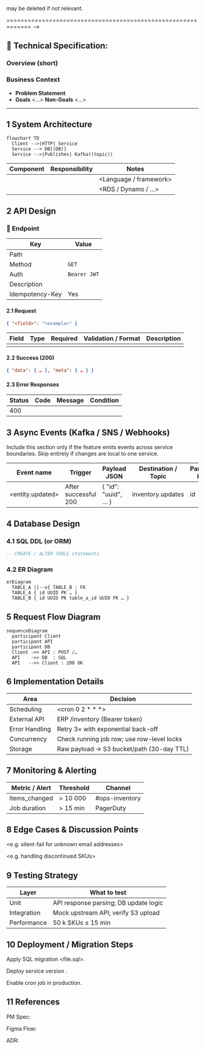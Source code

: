 <!-- =============================================================
  BACKEND FEATURE SPEC TEMPLATE  •  v2.0  (May 2025)
  Copy → rename to docs/api/<feature>.md, then replace <PLACEHOLDERS>.
  Sections marked <!-- optional --> may be deleted if not relevant.
============================================================= -->

## 🧩 Technical Specification: <Feature Name>

### Overview  (short)
<One-sentence summary of what the feature does and for whom.>

### Business Context  <!-- optional -->
- **Problem Statement** <Why this matters to the business>
- **Goals** <…>    **Non-Goals** <…>

---

## 1  System Architecture  <!-- optional -->

```mermaid
flowchart TD
  Client -->|HTTP| Service
  Service --> DB[(DB)]
  Service -->|Publishes| Kafka((topic))
```

| Component | Responsibility | Notes |
|-----------|----------------|-------|
| <Service> | <What it does> | <Language / framework> |
| <DB>      | <Main tables>  | <RDS / Dynamo / …> |

## 2  API Design <!-- duplicate Endpoint block for each route -->

### 🔗 Endpoint

| Key | Value |
|-----|-------|
| Path | <HTTP path> |
| Method | `GET` |
| Auth | `Bearer JWT` |
| Description | <What this endpoint does> |
| Idempotency-Key | Yes |

#### 2.1 Request

```json
{ "<field>": "<example>" }
```

| Field | Type | Required | Validation / Format | Description |
|-------|------|----------|---------------------|-------------|
|       |      |          |                     |             |

#### 2.2 Success (200)

```json
{ "data": { … }, "meta": { … } }
```

#### 2.3 Error Responses

| Status | Code | Message | Condition |
|--------|------|---------|-----------|
| 400 | <CODE> | <Msg> | <When> |

## 3 Async Events (Kafka / SNS / Webhooks) <!-- optional -->
Include this section only if the feature emits events across
service boundaries.
Skip entirely if changes are local to one service.

| Event name | Trigger | Payload JSON | Destination / Topic | Partition Key |
|------------|---------|--------------|---------------------|---------------|
| <entity.updated> | After successful 200 | { "id": "uuid", … } | inventory.updates | id |

## 4 Database Design

### 4.1 SQL DDL (or ORM)

```sql
-- CREATE / ALTER TABLE statements
```

### 4.2 ER Diagram

```mermaid
erDiagram
  TABLE_A ||--o{ TABLE_B : FK
  TABLE_A { id UUID PK … }
  TABLE_B { id UUID PK table_a_id UUID FK … }
```

## 5 Request Flow Diagram

```mermaid
sequenceDiagram
  participant Client
  participant API
  participant DB
  Client ->> API : POST /…
  API    ->> DB  : SQL
  API   -->> Client : 200 OK
```

## 6 Implementation Details <!-- optional -->

| Area | Decision |
|------|----------|
| Scheduling | <cron 0 2 * * *> |
| External API | ERP /inventory (Bearer token) |
| Error Handling | Retry 3× with exponential back-off |
| Concurrency | Check running job row; use row-level locks |
| Storage | Raw payload → S3 bucket/path (30-day TTL) |

## 7 Monitoring & Alerting <!-- optional -->

| Metric / Alert | Threshold | Channel |
|----------------|-----------|---------|
| items_changed | > 10 000 | #ops-inventory |
| Job duration | > 15 min | PagerDuty |

## 8 Edge Cases & Discussion Points

<e.g. silent-fail for unknown email addresses>

<e.g. handling discontinued SKUs>

## 9 Testing Strategy <!-- optional -->

| Layer | What to test |
|-------|--------------|
| Unit | API response parsing; DB update logic |
| Integration | Mock upstream API; verify S3 upload |
| Performance | 50 k SKUs ≤ 15 min |

## 10 Deployment / Migration Steps

Apply SQL migration <file.sql>.

Deploy service version <tag>.

Enable cron job in production.


## 11 References

PM Spec: <Notion URL>

Figma Flow: <Figma URL>

ADR: <doc link> 